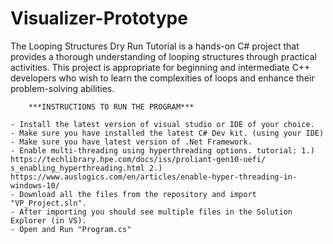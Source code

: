 # Visualizer-Prototype
The Looping Structures Dry Run Tutorial is a hands-on C# project that provides a thorough understanding of looping structures through practical activities. This project is appropriate for beginning and intermediate C++ developers who wish to learn the complexities of loops and enhance their problem-solving abilities.

		***INSTRUCTIONS TO RUN THE PROGRAM***

	- Install the latest version of visual studio or IDE of your choice.
	- Make sure you have installed the latest C# Dev kit. (using your IDE)
	- Make sure you have latest version of .Net Framework.
	- Enable multi-threading using hyperthreading options. tutorial: 1.) https://techlibrary.hpe.com/docs/iss/proliant-gen10-uefi/     s_enabling_hyperthreading.html 2.) https://www.auslogics.com/en/articles/enable-hyper-threading-in-windows-10/
	- Download all the files from the repository and import "VP_Project.sln".
	- After importing you should see multiple files in the Solution Explorer (in VS).
	- Open and Run "Program.cs"
